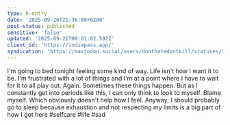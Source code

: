 ```yaml
---
type: h-entry
date: '2025-09-20T21:36:00+0200'
post-status: published
sensitive: 'false'
updated: '2025-09-21T08:01:02.592Z'
client_id: 'https://indiepass.app/'
syndication: 'https://mastodon.social/users/donthatedontkill/statuses/115241232122553380'
---
```

I'm going to bed tonight feeling some kind of way. Life isn't how I want it to be. I'm frustrated with a lot of things and I'm at a point where I have to wait for it to all play out. Again. Sometimes these things happen. But as I constantly get into periods like this, I can only think to look to myself. Blame myself. Which obviously doesn't help how I feel. Anyway, I should probably go to sleep because exhaustion and not respecting my limits is a big part of how I got here
#selfcare #life #sad
